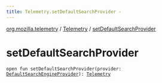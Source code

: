 ```yaml
---
title: Telemetry.setDefaultSearchProvider - 
---
```


[org.mozilla.telemetry](../index.html) / [Telemetry](index.html) / [setDefaultSearchProvider](./set-default-search-provider.html)

# setDefaultSearchProvider

`open fun setDefaultSearchProvider(provider: `[`DefaultSearchEngineProvider`](../../org.mozilla.telemetry.measurement/-default-search-measurement/-default-search-engine-provider/index.html)`): `[`Telemetry`](index.html)